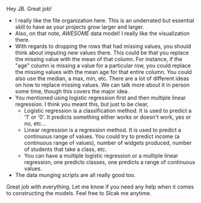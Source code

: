 Hey JB.  Great job!  
* I really like the file organization here.  This is an underrated but essential skill to have as your projects grow larger and larger.
* Also, on that note, _AWESOME_ data model!  I really like the visualization there.  
* With regards to dropping the rows that had missing values, you should think about imputing new values there.  This could be that you replace the missing value with the mean of that column.  For instance, if the "age" column is missing a value for a particular row, you could replace the missing values with the mean age for that entire column.  You could also use the median, a max, min, etc.  There are a lot of different ideas on how to replace missing values.  We can talk more about it in person some time, though this covers the major idea.
* You mentioned using logistic regression first and then multiple linear regression.  I think you meant this, but just to be clear,
    * Logistic regression is a classification method.  It is used to predict a '1' or '0'.  It predicts something either works or doesn't work, yes or no, etc...
    * Linear regression is a regression method.  It is used to predict a continuous range of values.  You could try to predict income (a continuous range of values), number of widgets produced, number of students that take a class, etc.
    * You can have a multiple logistic regression or a multiple linear regression, one predicts classes, one predicts a range of continuous values.
* The data munging scripts are all really good too.

Great job with everything.  Let me know if you need any help when it comes to constructing the models.  Feel free to Slcak me anytime.